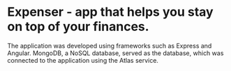 # Expenser -  app that helps you stay on top of your finances.
The application was developed using frameworks such as Express and Angular. MongoDB, a NoSQL database, served as the database, which was connected to the application using the Atlas service.
